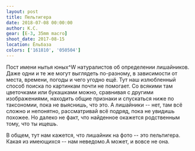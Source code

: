 ```yaml
---
layout: post
title: Пельтигера
date: 2018-07-08 00:00:00
author: К.С.
gear: [E-3, 35mm macro]
shoot_date: 2017-08-15
location: Ёльбаза
colors: ['161810', '050504']
---
```

Пост имени нытья юных^W натуралистов об определении лишайников. Даже одни и те же могут выглядеть по-разному, в зависимости от места, времени, погоды и чего угодно ещё. Тут наш излюбленный способ поиска по картинкам почти не помогает. Со всякими там цветочками или букашками можно, сравнивая с другими изображениями, находить общие признаки и спускаться ниже по таксономии, пока не выяснишь, что это. А лишайники -- нет, там всё сложно и непонятно, рассматривай всё подряд, пока не увидишь похожее. Но далеко не факт, что найденное окажется родственным тому, что ты ищешь.

В общем, тут нам кажется, что лишайник на фото -- это пельтигера. Какая из имеющихся -- нам неведомо.А может, и вовсе не она.
